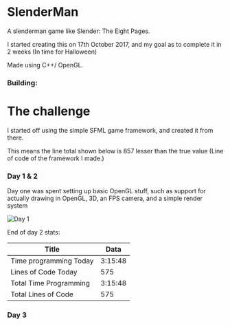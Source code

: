 # SlenderMan

A slenderman game like Slender: The Eight Pages.

I started creating this on 17th October 2017, and my goal as to complete it in 2 weeks (In time for Halloween)

Made using C++/ OpenGL.

### Building:
<coming soon>

# The challenge

I started off using the simple SFML game framework, and created it from there.

This means the line total shown below is 857 lesser than the true value (Line of code of the framework I made.)

### Day 1 & 2

Day one was spent setting up basic OpenGL stuff, such as support for actually drawing in OpenGL, 3D, an FPS camera, and a simple render system

![Day 1](https://i.imgur.com/KsXOV40.png)

End of day 2 stats:

| Title                  	| Data                                                       	|
|------------------------	|------------------------------------------------------------	|
| Time programming Today 	| 3:15:48                                                    	|
| Lines of Code Today    	| 575                                                           |
| Total Time Programming 	| 3:15:48                                                    	|
| Total Lines of Code    	| 575                                                           |

### Day 3
